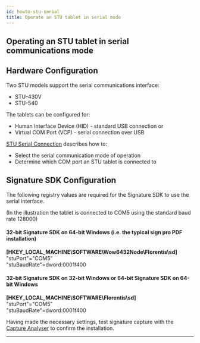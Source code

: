 ```yaml
---
id: howto-stu-serial
title: Operate an STU tablet in serial mode
---
```


## Operating an STU tablet in serial communications mode

## Hardware Configuration  

Two STU models support the serial communications interface:
* STU-430V
* STU-540

The tablets can be configured for:  

* Human Interface Device (HID) - standard USB connection or
* Virtual COM Port (VCP) - serial connection over USB  

[STU Serial Connection](../q-stu/stu-tablet#STU-Serial-Connection) describes how to:  

* Select the serial communication mode of operation
* Determine which COM port an STU tablet is connected to

## Signature SDK Configuration

The following registry values are required for the Signature SDK to use the serial interface.  

(In the illustration the tablet is connected to COM5 using the standard baud rate 128000)  

#### 32-bit Signature SDK on 64-bit Windows (i.e. the typical sign pro PDF installation)

  **[HKEY_LOCAL_MACHINE\SOFTWARE\Wow6432Node\Florentis\sd]**  
  "stuPort"="COM5"  
  "stuBaudRate"=dword:0001f400  

#### 32-bit Signature SDK on 32-bit Windows or 64-bit Signature SDK on 64-bit Windows

  **[HKEY_LOCAL_MACHINE\SOFTWARE\Florentis\sd]**  
  "stuPort"="COM5"  
  "stuBaudRate"=dword:0001f400  


Having made the necessary settings, test signature capture with the [Capture Analyser](howto-test-sdk) to confirm the installation.
 
---
